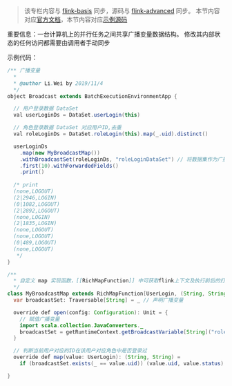 >该专栏内容与 [flink-basis](https://github.com/GourdErwa/review-notes/tree/master/docs/framework/flink-basis) 同步，源码与 [flink-advanced](https://github.com/GourdErwa/flink-advanced) 同步。
本节内容对应[官方文档](https://ci.apache.org/projects/flink/flink-docs-release-1.9/zh/dev/batch/#broadcast-variables)，本节内容对应[示例源码](https://github.com/GourdErwa/flink-advanced/blob/master/src/main/scala/io/gourd/flink/scala/games/batch/Broadcast.scala)  

重要信息：一台计算机上的并行任务之间共享广播变量数据结构。 修改其内部状态的任何访问都需要由调用者手动同步

示例代码：
```java
/** 广播变量
  *
  * @author Li.Wei by 2019/11/4
  */
object Broadcast extends BatchExecutionEnvironmentApp {

  // 用户登录数据 DataSet
  val userLoginDs = DataSet.userLogin(this)

  // 角色登录数据 DataSet 对应用户ID,去重
  val roleLoginDs = DataSet.roleLogin(this).map(_.uid).distinct()

  userLoginDs
    .map(new MyBroadcastMap())
    .withBroadcastSet(roleLoginDs, "roleLoginDataSet") // 将数据集作为广播集
    .first(10).withForwardedFields()
    .print()
    
  /* print
  (none,LOGOUT)
  (2|2946,LOGIN)
  (0|1082,LOGOUT)
  (2|2892,LOGOUT)
  (none,LOGIN)
  (2|1835,LOGIN)
  (none,LOGOUT)
  (none,LOGOUT)
  (0|489,LOGOUT)
  (none,LOGOUT)
   */
}

/**
  * 自定义 map 实现函数，[[RichMapFunction]] 中可获取flink上下文及执行前后的打开关闭操作
  */
class MyBroadcastMap extends RichMapFunction[UserLogin, (String, String)] {
  var broadcastSet: Traversable[String] = _ // 声明广播变量

  override def open(config: Configuration): Unit = {
    // 赋值广播变量
    import scala.collection.JavaConverters._
    broadcastSet = getRuntimeContext.getBroadcastVariable[String]("roleLoginDataSet").asScala
  }

  // 判断当前用户对应的ID在该用户对应角色中是否登录过
  override def map(value: UserLogin): (String, String) =
    if (broadcastSet.exists(_ == value.uid)) (value.uid, value.status) else ("none", value.status)

}
```